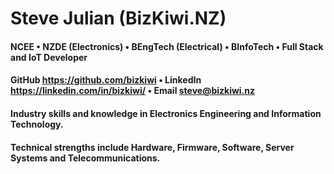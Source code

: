 # Steve Julian (BizKiwi.NZ)
#### NCEE • NZDE (Electronics) • BEngTech (Electrical) • BInfoTech • Full Stack and IoT Developer ####
#### GitHub https://github.com/bizkiwi • LinkedIn https://linkedin.com/in/bizkiwi/ • Email steve@bizkiwi.nz ####
#### Industry skills and knowledge in Electronics Engineering and Information Technology. ####
#### Technical strengths include Hardware, Firmware, Software, Server Systems and Telecommunications. ####
